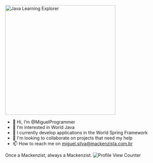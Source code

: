 <img src="https://i.imgur.com/PJucujk.png" alt="Java Learning Explorer" width="350">

- 👋 Hi, I’m @MiguelProgrammer
- 👀 I’m interested in World Java
- 🌱 I currently develop applications in the World Spring Framework
- 💞️ I'm looking to collaborate on projects that need my help
- 📫 How to reach me on miguel.silva@mackenzista.com.br

Once a Mackenzist, always a Mackenzist. ![Profile View Counter](https://komarev.com/ghpvc/?username=MiguelProgrammer)

<!---
MiguelProgrammer/MiguelProgrammer is a ✨ special ✨ repository because its `README.md` (this file) appears on your GitHub profile.
You can click the Preview link to take a look at your changes.
--->
